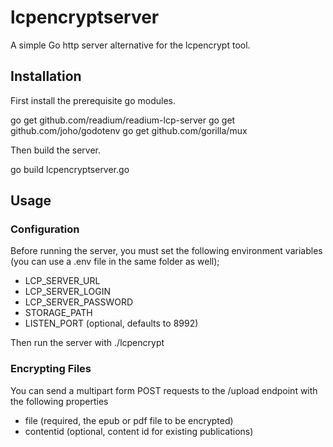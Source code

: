 # lcpencryptserver
A simple Go http server alternative for the lcpencrypt tool.

## Installation

First install the prerequisite go modules.

go get github.com/readium/readium-lcp-server
go get github.com/joho/godotenv
go get github.com/gorilla/mux

Then build the server.

go build lcpencryptserver.go

## Usage

### Configuration

Before running the server, you must set the following environment variables (you can use a .env file in the same folder as well);

- LCP_SERVER_URL
- LCP_SERVER_LOGIN
- LCP_SERVER_PASSWORD
- STORAGE_PATH
- LISTEN_PORT (optional, defaults to 8992)

Then run the server with ./lcpencrypt

### Encrypting Files

You can send a multipart form POST requests to the /upload endpoint with the following properties

- file (required, the epub or pdf file to be encrypted)
- contentid (optional, content id for existing publications)

